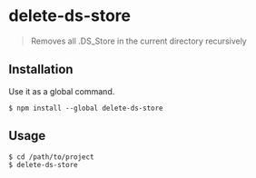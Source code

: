 # delete-ds-store

> Removes all .DS_Store in the current directory recursively

## Installation

Use it as a global command.

```
$ npm install --global delete-ds-store
```

## Usage

```
$ cd /path/to/project
$ delete-ds-store
```